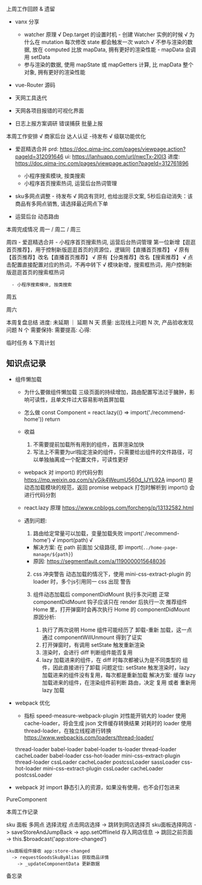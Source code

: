 上周工作回顾 & 遗留
  - vanx 分享
    - watcher 原理
    √ Dep.target 的设置时机 - 创建 Watcher 实例的时候
    √ 为什么在 mutation 每次修改 state 都会触发一次 watch
    √ 不参与渲染的数据, 放在 computed 比放 mapData, 拥有更好的渲染性能 - mapData 会调用 setData
    - 参与渲染的数据, 使用 mapState 或 mapGetters 计算, 比 mapData 整个对象, 拥有更好的渲染性能
  - vue-Router 源码
  - 天网工具迭代
  - 天网各项目报错的可视化界面

  - 日志上报方案调研
    错误捕获
    批量上报

本周工作安排
  √ 商家后台 达人认证 -待发布
    √ 级联功能优化
  - 爱逛精选合并 
    prd: https://doc.qima-inc.com/pages/viewpage.action?pageId=312091646
    ui: https://lanhuapp.com/url/nwcTx-2l0I3
    进度: https://doc.qima-inc.com/pages/viewpage.action?pageId=312761896
    - 小程序搜索模块, 按类搜索
    - 小程序首页搜索热词, 运营后台热词管理

  - sku多网点调整 - 待发布
    √ 网店有货时, 也给出提示文案, 5秒后自动消失：该商品有多网点销售, 请选择最近网点下单

  - 运营后台 动态路由

本周完成情况
  周一 / 周二 / 周三 
    
  周四
    - 爱逛精选合并
      - 小程序首页搜索热词, 运营后台热词管理
        第一位新增【逛逛首页推荐】，用于控制新版逛逛首页的资源位，逻辑同【直播首页推荐】
        √ 原有【首页推荐】改名【直播首页推荐】
        √ 原有【分类推荐】改名【搜索推荐】
        √ 点击配置直接配置对应的热词，不再中转下
        √ 模块新增，搜索框热词，用户控制新版逛逛首页的搜索框热词

      - 小程序搜索模块, 按类搜索
        
  周五

  周六
    
本周复盘总结
  进度: 未延期 ｜ 延期 N 天
  质量: 出现线上问题 N 次, 产品验收发现问题 N 个
  需要保持:
  需要提高:
  心得:

临时任务 & 下周计划
           
## 知识点记录
  - 组件懒加载
    - 为什么要做组件懒加载
      三级页面的持续增加，路由配置写法过于臃肿，影响可读性，且单文件过大容易影响首屏加载
    - 怎么做
      const Component = react.lazy(() => import('./recommend-home'))
      return <Component>
    - 收益
      1. 不需要提前加载所有用到的组件，首屏渲染加快
      2. 写法上不需要为url指定渲染的组件，只需要给出组件的文件路径，可以单独抽离成一个配置文件，可读性更好
    - webpack 对 import() 的代码分割 https://mp.weixin.qq.com/s/yGjk4WeumU560d_IJYL92A
      import() 是动态加载模块的规范，返回 promise
      webpack 打包时解析到 import() 会进行代码分割
    - react.lazy 原理 https://www.cnblogs.com/forcheng/p/13132582.html

    - 遇到问题: 
      1. 路由给定常量可以加载，变量加载失败
          import('./recommend-home') √
          import(path)  √
        - 解决方案: 在 path 前面加 父级路径, 即 import(`../home-page-manage/${path}`)
        - 原因: 
          https://segmentfault.com/a/1190000015648036
      
      2. css 冲突警告
        动态加载的情况下，使用 mini-css-extract-plugin 的 loader 时，多个js引用同一 css 出现 警告

      3. 组件动态加载后 componentDidMount 执行多次问题
        正常 componentDidMount 钩子应该只在 render 后执行一次
        推荐组件 Home 里，打开弹窗时会再次执行 Home 的 componentDidMount
        原因分析: 
          1. 执行了两次说明 Home 组件可能经历了 卸载-重新 加载，这一点通过 componentWillUnmount 得到了证实
          2. 打开弹窗时，有调用 setState 触发重新渲染
          3. 渲染时，会进行 diff 判断组件能否复用
          4. lazy 加载进来的组件，在 diff 时每次都被认为是不同类型的 组件，因此直接进行了卸载
        问题定位: 
          setState 触发渲染时，lazy 加载进来的组件没有复用，每次都是重新加载
        解决方案:
          缓存 lazy 加载进来的组件，在渲染组件前判断 路由，决定 复用 或者 重新用 lazy 加载

  - webpack 优化
    - 指标 speed-measure-webpack-plugin
    对性能开销大的 loader 使用 cache-loader，将会生成 json 文件缓存转换结果
    对耗时的 loader 使用 thread-loader，在独立线程进行转换 https://www.webpackjs.com/loaders/thread-loader/

    thread-loader babel-loader babel-loader ts-loader
    thread-loader cacheLoader babel-loader
    css-hot-loader mini-css-extract-plugin thread-loader cssLoader cacheLoader postcssLoader sassLoader
    css-hot-loader mini-css-extract-plugin cssLoader cacheLoader postcssLoader

  - webpack 对 import 静态引入的资源，如果没有使用，也不会打包进来

  PureComponent

本周工作记录

  sku 面板 多网点 选择流程
    点击网店选择 -> 跳转到网店选择页
    sku面板选择网店 
      -> saveStoreAndJumpBack 
        -> app.setOfflineId 存入网店信息
          -> 跳回之前页面 
            -> this.$broadcast('app:store-changed')

    sku面板组件接收 app:store-changed
      -> requestGoodsSkuByAlias 获取商品详情
        -> _updateComponentData 更新数据


备忘录

